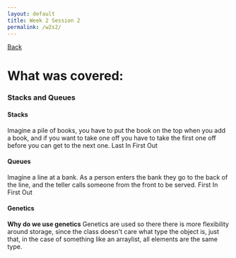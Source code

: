```yaml
---
layout: default
title: Week 2 Session 2
permalink: /w2s2/
---
```


[Back](session-notes.markdown)

# What was covered: 
### Stacks and Queues

#### Stacks
Imagine a pile of books, you have to put the book on the top when you add a book, and if you want to take one off you have to take the first one off before you can get to the next one. 
Last In First Out

#### Queues
Imagine a line at a bank. As a person enters the bank they go to the back of the line, and the teller calls someone from the front to be served. 
First In First Out


#### Genetics
**Why do we use genetics**
Genetics are used so there there is more flexibility around storage, since the class doesn't care what type the object is, just that, in the case of something like an arraylist, all elements are the same type. 



